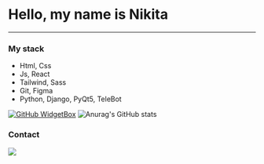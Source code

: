 # Hello, my name is Nikita
---
### My stack

- Html, Css
- Js, React
- Tailwind, Sass
- Git, Figma
- Python, Django, PyQt5, TeleBot

[![GitHub WidgetBox](https://github-widgetbox.vercel.app/api/profile?username=nikitacodee&data=followers,repositories,stars,commits)](https://github.com/nikitacodee/github-widgetbox)
![Anurag's GitHub stats](https://github-readme-stats.vercel.app/api?username=NIKITACODEE&show_icons=true&theme=radical)


### Contact
<a href = "https://tlgg.ru/@crazy_ostin"><img src="https://img.shields.io/badge/-telegram-lightgrey" target="_blank"></a>
